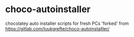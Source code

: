 # choco-autoinstaller
chocolatey auto installer scripts for fresh PCs
'forked' from https://gitlab.com/luukgrefte/choco-autoinstalller/
